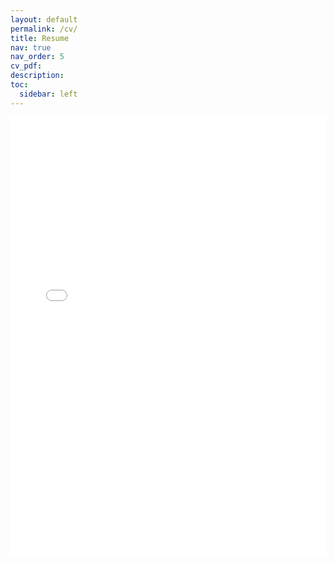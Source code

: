 ```yaml
---
layout: default
permalink: /cv/
title: Resume
nav: true
nav_order: 5
cv_pdf: 
description: 
toc:
  sidebar: left
---
```


<embed src="{{ site.baseurl }}/assets/pdf/Sai_Resume.pdf" width="100%" height="700" type='application/pdf'> 